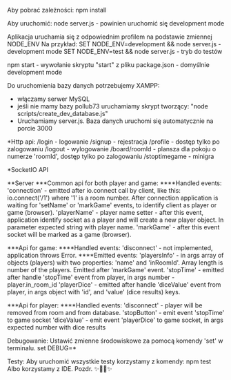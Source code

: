 Aby pobrać zależności:
npm install

Aby uruchomić:
node server.js - powinien uruchomić się development mode

Aplikacja uruchamia się z odpowiednim profilem na podstawie zmiennej NODE_ENV
Na przykład:
SET NODE_ENV=development && node server.js - development mode
SET NODE_ENV=test && node server.js - tryb do testów

npm start - wywołanie skryptu "start" z pliku package.json - domyślnie development mode

Do uruchomienia bazy danych potrzebujemy XAMPP:
- włączamy serwer MySQL
- jeśli nie mamy bazy pollub73 uruchamiamy skrypt tworzący: "node scripts/create_dev_database.js" 
- Uruchamiamy server.js. Baza danych uruchomi się automatycznie na porcie 3000

*Http api:
/login - logowanie
/signup - rejestracja
/profile - dostęp tylko po zalogowaniu
/logout - wylogowanie
/board/roomId - plansza dla pokoju o numerze 'roomId', dostęp tylko po zalogowaniu
/stoptimegame - minigra

*SocketIO API

**Server
***Common api for both player and game:
****Handled events:
'connection' - emitted after io.connect call by client, like this:
    io.connect('/1')
where '1' is a room number.
After connection application is waiting for 'setName' or 'markGame' events, to identify client as player or game (browser).
'playerName' - player name setter - after this event, application identify socket as a player and will create a new player object. In parameter expected string with player name.
'markGame' - after this event socket will be marked as a game (browser).

***Api for game:
****Handled events:
'disconnect' - not implemented, application throws Error.
****Emitted events:
'playersInfo' - in args array of objects (players) with two properties: 'name' and 'inRoomId'. Array length is number of the players. Emitted after 'markGame' event.
'stopTime' - emitted after handle 'stopTime' event from player, in args number - player.in_room_id
'playerDice' - emitted after handle 'diceValue' event from player, in args object with 'id', and 'value' (dice results) keys.

***Api for player:
****Handled events:
'disconnect' - player will be removed from room and from database.
'stopButton' - emit event 'stopTime' to game socket
'diceValue' - emit event 'playerDice' to game socket, in args expected number with dice results

Debugowanie:
Ustawić zmienne środowiskowe za pomocą komendy 'set' w terminalu.
set DEBUG=*

Testy:
Aby uruchomić wszystkie testy korzystamy z komendy:
    npm test
Albo korzystamy z IDE. Pozdr.
✨🐢🚀✨
